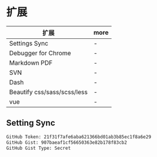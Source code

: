 # 扩展

| 扩展                        | more |
| --------------------------- | ---- |
| Settings Sync               | -    |
| Debugger for Chrome         | -    |
| Markdown PDF                | -    |
| SVN                         | -    |
| Dash                        | -    |
| Beautify css/sass/scss/less | -    |
| vue                         | -    |

## Setting Sync

```bash
GitHub Token: 21f31f7afe6aba621366bd01ab3b85ec1f8a6e29
GitHub Gist: 907baeaf1cf56650363e82b178f83cb2
GitHub Gist Type: Secret
```
